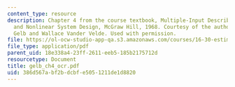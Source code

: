 ```yaml
---
content_type: resource
description: Chapter 4 from the course textbook, Multiple-Input Describing Functions
  and Nonlinear System Design, McGraw Hill, 1968. Courtesy of the authors, Authur
  Gelb and Wallace Vander Velde. Used with permission.
file: https://ol-ocw-studio-app-qa.s3.amazonaws.com/courses/16-30-estimation-and-control-of-aerospace-systems-spring-2004/386d567abf2bdcbfe5051211de1d8820_gelb_ch4_ocr.pdf
file_type: application/pdf
parent_uid: 18e338a4-23ff-2611-eeb5-185b2175712d
resourcetype: Document
title: gelb_ch4_ocr.pdf
uid: 386d567a-bf2b-dcbf-e505-1211de1d8820
---
```


